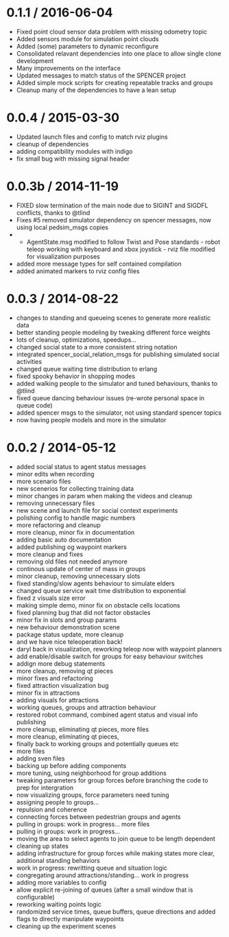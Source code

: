 
0.1.1 / 2016-06-04 
==================

 * Fixed point cloud sensor data problem with missing odometry topic
 * Added sensors module for simulation point clouds
 * Added (some) parameters to dynamic reconfigure
 * Consolidated relavant dependencies into one place to allow single
   clone development
 * Many improvements on the interface
 * Updated messages to match status of the SPENCER project 
 * Added simple mock scripts for creating repeatable tracks and groups
 * Cleanup many of the dependencies to have a lean setup

0.0.4 / 2015-03-30
==================

 * Updated launch files and config to match rviz plugins
 * cleanup of dependencies
 * adding compatibility modules with indigo
 * fix small bug with missing signal header

0.0.3b / 2014-11-19
==================

  * FIXED slow termination of the main node due to SIGINT and SIGDFL conflicts, thanks to @tlind
  * Fixes #5 removed simulator dependency on spencer messages, now using local pedsim_msgs copies
  * - AgentState.msg modified to follow Twist and Pose standards - robot teleop working with keyboard and xbox joystick - rviz file modified for visualization purposes
  * added more message types for self contained compilation
  * added animated markers to rviz config files

0.0.3 / 2014-08-22
==================

 * changes to standing and queueing scenes to generate more realistic data
 * better standing people modeling by tweaking different force weights
 * lots of cleanup, optimizations, speedups...
 * changed social state to a more consistent string notation
 * integrated spencer_social_relation_msgs for publishing simulated social activities
 * changed queue waiting time distribution to erlang
 * fixed spooky behavior in shopping modes
 * added walking people to the simulator and tuned behaviours, thanks to @tlind
 * fixed queue dancing behaviour issues (re-wrote personal space in queue code)
 * added spencer msgs to the simulator, not using standard spencer topics
 * now having people models and more in the simulator

0.0.2 / 2014-05-12
==================

 * added social status to agent status messages
 * minor edits when recording
 * more scenario files
 * new scenerios for collecting training data
 * minor changes in param when making the videos and cleanup
 * removing unnecessary files
 * new scene and launch file for social context experiments
 * polishing config to handle magic numbers
 * more refactoring and cleanup
 * more cleanup, minor fix in documentation
 * adding basic auto documentation
 * added publishing og waypoint markers
 * more cleanup and fixes
 * removing old files not needed anymore
 * continous update of center of mass in groups
 * minor cleanup, removing unnecessary slots
 * fixed standing/slow agents behaviour to simulate elders
 * changed queue service wait time distribution to exponential
 * fixed z visuals size error
 * making simple demo, minor fix on obstacle cells locations
 * fixed planning bug that did not factor obstacles
 * minor fix in slots and group params
 * new behaviour demonstration scene
 * package status update, more cleanup
 *  and we have nice teleoperation back!
 * daryl back in visualization, reworking teleop now with waypoint planners
 * add enable/disable switch for groups for easy behaviour switches
 * addign more debug statements
 * more cleanup, removing qt pieces
 * minor fixes and refactoring
 * fixed attraction visualization bug
 * minor fix in attractions
 * adding visuals for attractions
 * working queues, groups and attraction behaviour
 * restored robot command, combined agent status and visual info publishing
 * more cleanup, eliminating qt pieces, more files
 * more cleanup, eliminating qt pieces,
 * finally back to working groups and potentially queues etc
 * more files
 * adding sven files
 * backing up before adding components
 * more tuning, using neighborhood for group additions
 * tweaking parameters for group forces before branching the code to prep for intergration
 * now visualizing groups, force parameters need tuning
 * assigning people to groups...
 * repulsion and coherence
 * connecting forces between pedestrian groups and agents
 * pulling in groups: work in progress... more files
 * pulling in groups: work in progress...
 * moving the area to select agents to join queue to be length dependent
 * cleaning up states
 * adding infrastructure for group forces while making states more clear, additional standing behaviors
 * work in progress: rewritting queue and situation logic
 * congregating around attractions/standing... work in progress
 * adding more variables to config
 * allow explicit re-joining of queues (after a small window that is configurable)
 * reworking waiting points logic
 * randomized service times, queue buffers, queue directions and added flags to directly manipulate waypoints
 * cleaning up the experiment scenes
